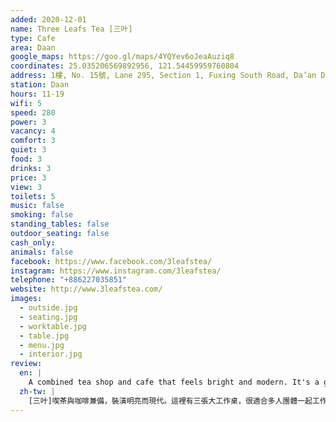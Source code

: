 ```yaml
---
added: 2020-12-01
name: Three Leafs Tea [三叶]
type: Cafe
area: Daan
google_maps: https://goo.gl/maps/4YQYev6oJeaAuziq8
coordinates: 25.035206569892956, 121.54459959760804
address: 1樓, No. 15號, Lane 295, Section 1, Fuxing South Road, Da’an District, Taipei City, Taiwan 106
station: Daan
hours: 11-19
wifi: 5
speed: 280
power: 3
vacancy: 4
comfort: 3
quiet: 3
food: 3
drinks: 3
price: 3
view: 3
toilets: 5
music: false
smoking: false
standing_tables: false
outdoor_seating: false
cash_only: 
animals: false
facebook: https://www.facebook.com/3leafstea/
instagram: https://www.instagram.com/3leafstea/
telephone: "+886227035851"
website: http://www.3leafstea.com/
images:
  - outside.jpg
  - seating.jpg
  - worktable.jpg
  - table.jpg
  - menu.jpg
  - interior.jpg
review:
  en: |
    A combined tea shop and cafe that feels bright and modern. It's a good place for large groups since there are 3 large worktables (as well as some smaller tables). The WiFi is fast, and most of the tables have access to power outlets, but the chairs are not the most comfortable though. The menu is small, but the selection for both food and drinks is still quite good.
  zh-tw: |
    [三叶]喫茶與咖啡兼備，裝潢明亮而現代。這裡有三張大工作桌，很適合多人團體一起工作，同時也有幾張小桌給個人使用。WiFi非常快，大部分桌子都有插座，只可惜椅子不算是最好坐的。菜單種類不多，但都很不錯。
---
```

